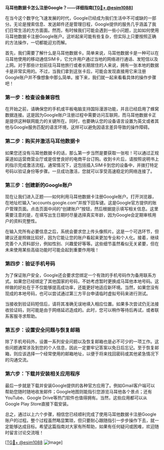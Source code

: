**马耳他数据卡怎么注册Google？——详细指南[[TG💪+ @esim1088](https://t.me/s/esim1088)]**

在当今这个数字化飞速发展的时代，Google已经成为我们生活中不可或缺的一部分。无论是搜索信息、发送邮件还是管理日程，Google提供的服务几乎涵盖了我们日常生活的方方面面。然而，有时候我们可能会遇到一些小问题，比如如何使用马耳他数据卡注册Google账户。这听起来可能有些复杂，但实际上只要按照正确的方法操作，一切都能迎刃而解。

首先，我们需要了解什么是马耳他数据卡。简单来说，马耳他数据卡是一种可以在马耳他使用的移动通信SIM卡，它允许用户通过当地的网络进行通话、发短信以及上网。对于那些计划前往马耳他旅行或者长期居住的人来说，拥有一张本地的数据卡是非常实用的。不过，当我们拿到这张卡后，可能会发现直接用它来注册Google账户并不像想象中那么简单。接下来，我们就一起来看看具体的操作步骤吧！

### 第一步：检查设备兼容性

在开始之前，请确保您的手机或平板电脑支持国际漫游功能，并且已经启用了蜂窝数据连接。这是因为Google账户注册过程中需要访问互联网，而马耳他数据卡正是提供这种联网能力的关键所在。同时，也要确认您的设备语言设置为英文或者其他与Google服务匹配的语言环境，这样可以避免因语言差异导致的操作障碍。

### 第二步：购买并激活马耳他数据卡

如果您还没有马耳他数据卡的话，那么第一步当然是要获取一张啦！可以通过正规渠道如运营商营业厅或是信誉良好的电商平台订购。收到卡片后，请按照说明书上的指示完成激活流程。通常情况下，这包括插入SIM卡到您的设备中，并拨打特定号码以验证身份等步骤。一旦成功激活，您就可以享受高速稳定的网络连接了。

### 第三步：创建新的Google账户

现在让我们进入正题——如何利用马耳他数据卡注册Google账户。打开浏览器，在地址栏输入“accounts.google.com”并按下回车键。这是Google官方提供的账户管理页面。点击页面中间的“创建账户”按钮，然后根据提示填写相关信息。这里需要注意的是，在填写出生日期时尽量选择真实年龄，因为Google会定期审核用户的资料完整性。

在输入完所有必要信息之后，系统会要求您上传头像照片。这是一个可选环节，但建议还是照做比较好，因为它能让您的账户看起来更加专业和个人化。接着，继续完善个人资料部分，例如性别、兴趣爱好等等。这些细节虽然看似无关紧要，但在未来使用某些高级功能时可能会起到重要作用哦！

### 第四步：验证手机号码

为了保证账户安全，Google还会要求您绑定一个有效的手机号码作为备用联系方式。如果您已经绑定了其他国家的号码，不妨考虑暂时更换成马耳他本地号码。这样做的好处在于不仅能够提高成功率，还能更好地适应新环境。当然，如果您没有现成的本地号码，也可以尝试通过第三方平台申请临时虚拟号码来进行测试。

当接收到验证码短信后，请将其准确无误地填入相应位置。如果多次尝试仍无法接收验证码，则可能是由于网络延迟造成的。此时，您可以稍作等待后再试，或者联系客服寻求帮助。

### 第五步：设置安全问题与恢复邮箱

除了手机号码外，设置一系列安全问题以及恢复邮箱也是必不可少的一项工作。这些问题通常涉及到您的个人信息，因此一定要牢记答案以免日后忘记。至于恢复邮箱，则应该选择一个经常使用的邮箱地址，以便于将来找回密码或其他紧急情况下的沟通交流。

### 第六步：下载并安装相关应用程序

最后一步就是下载并安装Google提供的各种官方应用了。例如Gmail客户端可以帮助您随时随地收发邮件；Google地图则能指引您游览马耳他各个景点；还有YouTube、Google Drive等热门软件也值得拥有。当然，这些应用都可以从Google Play Store直接下载安装。

总之，通过以上六个步骤，相信您已经顺利完成了使用马耳他数据卡注册Google账户的过程。整个过程虽然略显繁琐，但只要耐心跟随指引一步步操作下去，就一定能够达成目标。希望这篇指南对大家有所帮助，如果有任何疑问或困难，欢迎随时留言讨论交流哦！

[[TG💪+ @esim1088](https://t.me/s/esim1088) ![Image](https://i.postimg.cc/4NQfJmqS/Snipaste-2025-05-13-00-14-12.png)]
